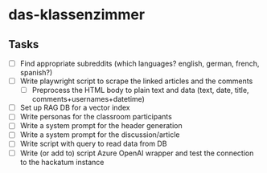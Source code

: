 # das-klassenzimmer

## Tasks

- [ ] Find appropriate subreddits (which languages? english, german, french, spanish?)
- [ ] Write playwright script to scrape the linked articles and the comments
  - [ ] Preprocess the HTML body to plain text and data (text, date, title, comments+usernames+datetime)
- [ ] Set up RAG DB for a vector index
- [ ] Write personas for the classroom participants
- [ ] Write a system prompt for the header generation
- [ ] Write a system prompt for the discussion/article
- [ ] Write script with query to read data from DB
- [ ] Write (or add to) script Azure OpenAI wrapper and test the connection to the hackatum instance